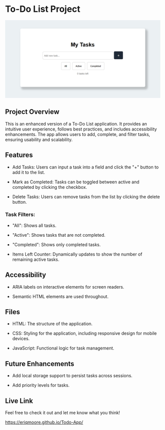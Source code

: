 # To-Do List Project

![To-Do List Project Image](image.png)

## Project Overview

This is an enhanced version of a To-Do List application. It provides an intuitive user experience, follows best practices, and includes accessibility enhancements. The app allows users to add, complete, and filter tasks, ensuring usability and scalability.

## Features

- Add Tasks: Users can input a task into a field and click the "+" button to add it to the list.

- Mark as Completed: Tasks can be toggled between active and completed by clicking the checkbox.

- Delete Tasks: Users can remove tasks from the list by clicking the delete button.

### Task Filters:

- "All": Shows all tasks.

- "Active": Shows tasks that are not completed.

- "Completed": Shows only completed tasks.

- Items Left Counter: Dynamically updates to show the number of remaining active tasks.

## Accessibility

- ARIA labels on interactive elements for screen readers.

- Semantic HTML elements are used throughout.

## Files

- HTML: The structure of the application.

- CSS: Styling for the application, including responsive design for mobile devices.

- JavaScript: Functional logic for task management.

## Future Enhancements

- Add local storage support to persist tasks across sessions.

- Add priority levels for tasks.

## Live Link

Feel free to check it out and let me know what you think!

https://eriqmoore.github.io/Todo-App/

